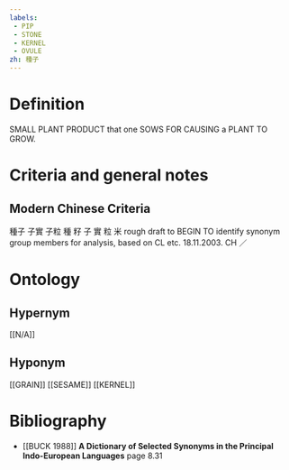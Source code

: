 ```yaml
---
labels: 
 - PIP
 - STONE
 - KERNEL
 - OVULE
zh: 種子
---
```


# Definition
SMALL PLANT PRODUCT that one SOWS FOR CAUSING a PLANT TO GROW.
# Criteria and general notes
## Modern Chinese Criteria
種子
子實
子粒
種
籽
子
實
粒
米
rough draft to BEGIN TO identify synonym group members for analysis, based on CL etc. 18.11.2003. CH ／
# Ontology

## Hypernym
[[N/A]]
## Hyponym
[[GRAIN]]
[[SESAME]]
[[KERNEL]]
# Bibliography
- [[BUCK 1988]]
**A Dictionary of Selected Synonyms in the Principal Indo-European Languages** page 8.31
